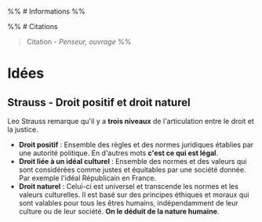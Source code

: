 %% # Informations %%

%% # Citations

> Citation - _Penseur, ouvrage_
 %%



# Idées

## Strauss - Droit positif et droit naturel
Leo Strauss remarque qu'il y a **trois niveaux** de l'articulation entre le droit et la justice.

- **Droit positif** : Ensemble des règles et des normes juridiques établies par une autorité politique. En d'autres mots **c'est ce qui est légal**.
- **Droit liée à un idéal culturel** : Ensemble des normes et des valeurs qui sont considérées comme justes et équitables par une société donnée. Par exemple l'idéal Républicain en France.
- **Droit naturel** : Celui-ci est universel et transcende les normes et les valeurs culturelles. Il est basé sur des principes éthiques et moraux qui sont valables pour tous les êtres humains, indépendamment de leur culture ou de leur société. **On le déduit de la nature humaine**.
